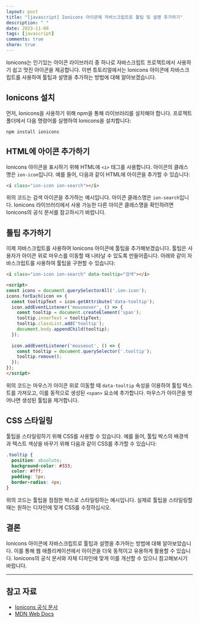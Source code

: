 ```yaml
---
layout: post
title: "[javascript] Ionicons 아이콘에 자바스크립트로 툴팁 및 설명 추가하기"
description: " "
date: 2023-11-08
tags: [javascript]
comments: true
share: true
---
```


Ionicons는 인기있는 아이콘 라이브러리 중 하나로 자바스크립트 프로젝트에서 사용하기 쉽고 멋진 아이콘을 제공합니다. 이번 튜토리얼에서는 Ionicons 아이콘에 자바스크립트를 사용하여 툴팁과 설명을 추가하는 방법에 대해 알아보겠습니다.

## Ionicons 설치

먼저, Ionicons을 사용하기 위해 npm을 통해 라이브러리를 설치해야 합니다. 프로젝트 폴더에서 다음 명령어를 실행하여 Ionicons을 설치합니다:

```
npm install ionicons
```

## HTML에 아이콘 추가하기

Ionicons 아이콘을 표시하기 위해 HTML에 `<i>` 태그를 사용합니다. 아이콘의 클래스명은 `ion-icon`입니다. 예를 들어, 다음과 같이 HTML에 아이콘을 추가할 수 있습니다:

```html
<i class="ion-icon ion-search"></i>
```

위의 코드는 검색 아이콘을 추가하는 예시입니다. 아이콘 클래스명은 `ion-search`입니다. Ionicons 라이브러리에서 사용 가능한 다른 아이콘 클래스명을 확인하려면 Ionicons의 공식 문서를 참고하시기 바랍니다.

## 툴팁 추가하기

이제 자바스크립트를 사용하여 Ionicons 아이콘에 툴팁을 추가해보겠습니다. 툴팁은 사용자가 아이콘 위로 마우스를 이동할 때 나타날 수 있도록 만들어줍니다. 아래와 같이 자바스크립트를 사용하여 툴팁을 구현할 수 있습니다:

```html
<i class="ion-icon ion-search" data-tooltip="검색"></i>

<script>
const icons = document.querySelectorAll('.ion-icon');
icons.forEach(icon => {
  const tooltipText = icon.getAttribute('data-tooltip');
  icon.addEventListener('mouseover', () => {
    const tooltip = document.createElement('span');
    tooltip.innerText = tooltipText;
    tooltip.classList.add('tooltip');
    document.body.appendChild(tooltip);
  });
  
  icon.addEventListener('mouseout', () => {
    const tooltip = document.querySelector('.tooltip');
    tooltip.remove();
  });
});
</script>
```

위의 코드는 마우스가 아이콘 위로 이동할 때 `data-tooltip` 속성을 이용하여 툴팁 텍스트를 가져오고, 이를 동적으로 생성된 `<span>` 요소에 추가합니다. 마우스가 아이콘을 벗어나면 생성된 툴팁을 제거합니다.

## CSS 스타일링

툴팁을 스타일링하기 위해 CSS를 사용할 수 있습니다. 예를 들어, 툴팁 박스의 배경색과 텍스트 색상을 바꾸기 위해 다음과 같이 CSS를 추가할 수 있습니다:

```css
.tooltip {
  position: absolute;
  background-color: #333;
  color: #fff;
  padding: 5px;
  border-radius: 4px;
}
```

위의 코드는 툴팁을 점점한 박스로 스타일링하는 예시입니다. 실제로 툴팁을 스타일링할 때는 원하는 디자인에 맞게 CSS를 수정하십시오.

## 결론

Ionicons 아이콘에 자바스크립트로 툴팁과 설명을 추가하는 방법에 대해 알아보았습니다. 이를 통해 웹 애플리케이션에서 아이콘을 더욱 동적이고 유용하게 활용할 수 있습니다. Ionicons의 공식 문서와 자체 디자인에 맞게 이를 개선할 수 있으니 참고해보시기 바랍니다.

---

## 참고 자료

- [Ionicons 공식 문서](https://ionicons.com/)
- [MDN Web Docs](https://developer.mozilla.org/ko/docs/Web/JavaScript)
